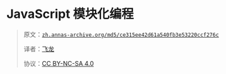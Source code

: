 # JavaScript 模块化编程

> 原文：[`zh.annas-archive.org/md5/ce315ee42d61a540fb3e53220ccf276c`](https://zh.annas-archive.org/md5/ce315ee42d61a540fb3e53220ccf276c)
> 
> 译者：[飞龙](https://github.com/wizardforcel)
> 
> 协议：[CC BY-NC-SA 4.0](http://creativecommons.org/licenses/by-nc-sa/4.0/)